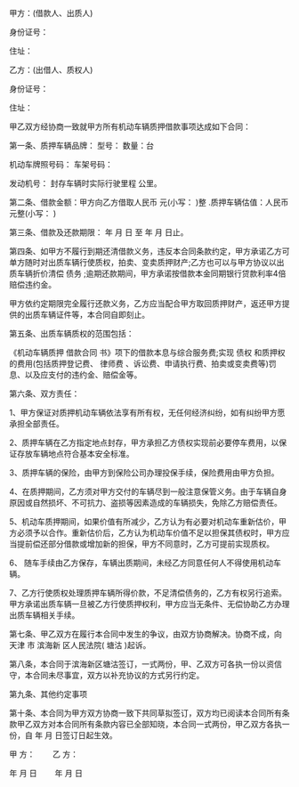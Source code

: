 
 


甲方：(借款人、出质人)


身份证号：


住址：


乙方：(出借人、质权人)


身份证号：


住址：


甲乙双方经协商一致就甲方所有机动车辆质押借款事项达成如下合同：


第一条、质押车辆品牌： 型号： 数量：台


机动车牌照号码： 车架号码：


发动机号： 封存车辆时实际行驶里程 公里。


第二条、借款金额：甲方向乙方借取人民币 元(小写： )整 .质押车辆估值：人民币 元整(小写： )


第三条、借款及还款期限： 年 月 日 至 年 月 日止。


第四条、如甲方不履行到期还清借款义务，违反本合同条款约定，甲方承诺乙方可单方随时对出质车辆行使质权，拍卖、变卖质押财产;乙方也可以与甲方协议以出质车辆折价清偿
债务
;逾期还款期间，甲方承诺按借款本金同期银行贷款利率4倍赔偿违约金。


甲方依约定期限完全履行还款义务，乙方应当配合甲方取回质押财产，返还甲方提供的出质车辆证件等，本合同自即刻止。


第五条、出质车辆质权的范围包括：


《机动车辆质押
借款合同
书》项下的借款本息与综合服务费;实现
债权
和质押权的费用(包括质押登记费、
律师费
、诉讼费、申请执行费、拍卖或变卖费等)罚息、以及应支付的违约金、赔偿金等。


第六条、双方责任：


1、甲方保证对质押机动车辆依法享有所有权，无任何经济纠纷，如有纠纷甲方愿承担全部责任。


2、质押车辆在乙方指定地点封存，甲方承担乙方债权实现前必要停车费用，以保证存放车辆地点符合基本安全标准。


3、质押车辆的保险，由甲方到保险公司办理投保手续，保险费用由甲方负担。


4、在质押期间，乙方须对甲方交付的车辆尽到一般注意保管义务。由于车辆自身原因或自然损坏、不可抗力、盗损等因素造成的车辆损失，免除乙方赔偿责任。


5、机动车质押期间，如果价值有所减少，乙方认为有必要对机动车重新估价，甲方必须予以合作。重新估价后，乙方认为机动车价值不足以担保其债权时，甲方应当提前偿还部分借款或增加新的担保，甲方不同意时，乙方可提前实现质权。


6、 随车手续由乙方保存，车辆出质期间，未经乙方同意任何人不得使用机动车辆。


7、乙方行使质权处理质押车辆所得价款，不足清偿债务的，乙方有权另行追索。甲方承诺出质车辆一旦被乙方行使质押权利，甲方应当无条件、无偿协助乙方办理出质车辆相关手续。


第七条、甲乙双方在履行本合同中发生的争议，由双方协商解决。协商不成，向
天津
市
滨海新
区人民法院(
塘沽
)起诉。


第八条，本合同于滨海新区塘沽签订，一式两份，甲、乙双方可各执一份以资信守，本合同未尽事宜，双方以补充协议的方式另行约定。


第九条、其他约定事项


第十条、本合同为甲方双方协商一致下共同草拟签订，双方均已阅读本合同所有条款甲乙双方对本合同所有条款内容已全部知晓，本合同一式两份，甲乙双方各执一份，自 年 月 日签订日起生效。


甲 方：　　 乙 方：


年 月 日 　　年 月 日
 


 

 
 
 
 
 
  


  
 

  


  


  
 
 
 
 

